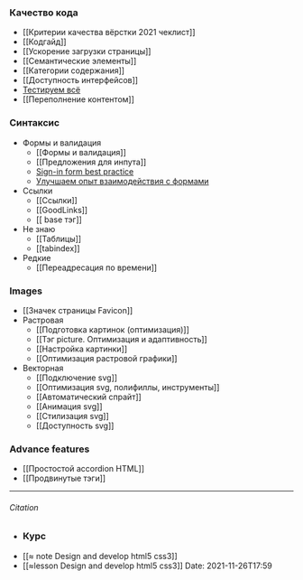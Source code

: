 ### Качество кода
- [[Критерии качества вёрстки 2021 чеклист]]
- [[Кодгайд]]
- [[Ускорение загрузки страницы]]
- [[Семантические  элементы]]
- [[Категории содержания]]
- [[Доступность интерфейсов]]
- [Тестируем всё](http://yoksel.github.io/easy-markup/check-code/)
- [[Переполнение контентом]]
### Синтаксис
- Формы и валидация
	- [[Формы и валидация]]
	- [[Предложения для инпута]]
	- [Sign-in form best practice](https://www.youtube.com/watch?v=alGcULGtiv8)
	- [Улучшаем опыт взаимодействия с формами](http://simonenko.su/38146501854/improving-ux-for-web-form)
- Ссылки
	- [[Ссылки]]	
	- [[GoodLinks]]
	- [[ base тэг]]
- Не знаю
	- [[Таблицы]]
	- [[tabindex]]
- Редкие 
	- [[Переадресация по времени]]
### Images
- [[Значек страницы Favicon]]
- Растровая
	- [[Подготовка картинок (оптимизация)]]
	- [[Тэг picture. Оптимизация и адаптивность]]
	- [[Настройка картинки]]
	- [[Оптимизация растровой графики]]
- Векторная
	- [[Подключение svg]]
	- [[Оптимизация svg, полифиллы, инструменты]]
	- [[Автоматический спрайт]]
	- [[Анимация svg]]
	- [[Стилизация svg]]
	- [[Доступность svg]]

### Advance features
- [[Простостой accordion HTML]]
- [[Продвинутые тэги]]

---
###### Citation
- ### Курс
- [[≈  note Design and develop html5 css3]]
- [[≈lesson Design and develop html5 css3]]
Date: 2021-11-26T17:59


